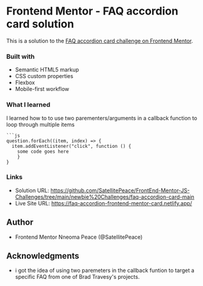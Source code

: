 # Frontend Mentor - FAQ accordion card solution

This is a solution to the [FAQ accordion card challenge on Frontend Mentor](https://www.frontendmentor.io/challenges/faq-accordion-card-XlyjD0Oam).

### Built with

- Semantic HTML5 markup
- CSS custom properties
- Flexbox
- Mobile-first workflow

### What I learned

I learned how to to use two parementers/arguments in a callback function to loop through multiple items

````
```js
question.forEach((item, index) => {
  item.addEventListener("click", function () {
    some code goes here
    }
}
````

### Links

- Solution URL: https://github.com/SatellitePeace/FrontEnd-Mentor-JS-Challenges/tree/main/newbie%20Challenges/faq-accordion-card-main
- Live Site URL: https://faq-accordion-frontend-mentor-card.netlify.app/

## Author

- Frontend Mentor Nneoma Peace (@SatellitePeace)

## Acknowledgments

- i got the idea of using two paremeters in the callback funtion to target a specific FAQ from one of Brad Travesy's projects.
